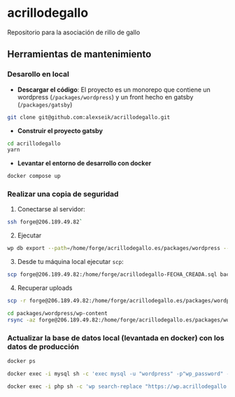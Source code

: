 # acrillodegallo

Repositorio para la asociación de rillo de gallo

## Herramientas de mantenimiento

### Desarollo en local

- **Descargar el código**: El proyecto es un monorepo que contiene un wordpress (`/packages/wordpress`) y un front hecho en gatsby (`/packages/gatsby`)

```bash
git clone git@github.com:alexseik/acrillodegallo.git
```

- **Construir el proyecto gatsby**

```bash
cd acrillodegallo
yarn
```

- **Levantar el entorno de desarrollo con docker**

```bash
docker compose up
```

### Realizar una copia de seguridad

1. Conectarse al servidor:

```bash
ssh forge@206.189.49.82`
```

2. Ejecutar

```bash
wp db export --path=/home/forge/acrillodegallo.es/packages/wordpress --allow-root
```

3. Desde tu máquina local ejecutar `scp`:

```bash
scp forge@206.189.49.82:/home/forge/acrillodegallo-FECHA_CREADA.sql backups/acrillodegallo-FECHA_CREADA.sql

```

4. Recuperar uploads

```bash
scp -r forge@206.189.49.82:/home/forge/acrillodegallo.es/packages/wordpress/wp-content/uploads uploads

cd packages/wordpress/wp-content
rsync -az forge@206.189.49.82:/home/forge/acrillodegallo.es/packages/wordpress/wp-content/uploads/ uploads
```

### Actualizar la base de datos local (levantada en docker) con los datos de producción

```bash
docker ps

docker exec -i mysql sh -c 'exec mysql -u "wordpress" -p"wp_password" --database=wordpress' < backups/LAST_BACKUP.sql

docker exec -i php sh -c 'wp search-replace "https://wp.acrillodegallo.es" "http://localhost" --allow-root'
```
